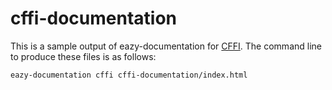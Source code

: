 # cffi-documentation

This is a sample output of eazy-documentation for [CFFI](https://github.com/cffi/cffi/).
The command line to produce these files is as follows:

    eazy-documentation cffi cffi-documentation/index.html


